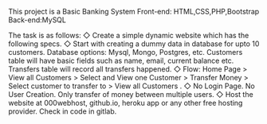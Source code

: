 This project is a Basic Banking System
Front-end: HTML,CSS,PHP,Bootstrap
Back-end:MySQL

The task is as follows:
◇ Create a simple dynamic website which has the following specs.
◇ Start with creating a dummy data in database for upto 10
customers. Database options: Mysql, Mongo, Postgres, etc.
Customers table will have basic fields such as name, email,
current balance etc. Transfers table will record all transfers
happened.
◇ Flow: Home Page > View all Customers > Select and View one
Customer > Transfer Money > Select customer to transfer to >
View all Customers .
◇ No Login Page. No User Creation. Only transfer of money
between multiple users.
◇ Host the website at 000webhost, github.io, heroku app or any
other free hosting provider. Check in code in gitlab.
